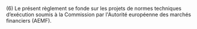 (6) Le présent règlement se fonde sur les projets de normes techniques d’exécution soumis à la Commission par l'Autorité européenne des marchés financiers (AEMF).